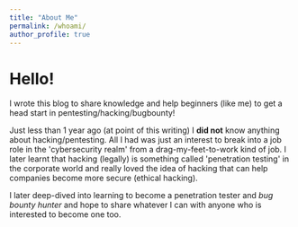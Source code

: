```yaml
---
title: "About Me"
permalink: /whoami/
author_profile: true
---
```


# Hello! 

I wrote this blog to share knowledge and help beginners (like me) to get a head start in pentesting/hacking/bugbounty! 

Just less than 1 year ago (at point of this writing) I __did not__ know anything about hacking/pentesting. All I had was just an interest to break into a job role in the 'cybersecurity realm' from a drag-my-feet-to-work kind of job. I later learnt that hacking (legally) is something called 'penetration testing' in the corporate world and really loved the idea of hacking that can help companies become more secure (ethical hacking).

I later deep-dived into learning to become a penetration tester and *bug bounty hunter* and hope to share whatever I can with anyone who is interested to become one too. 


 
